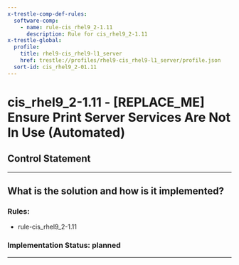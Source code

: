 ```yaml
---
x-trestle-comp-def-rules:
  software-comp:
    - name: rule-cis_rhel9_2-1.11
      description: Rule for cis_rhel9_2-1.11
x-trestle-global:
  profile:
    title: rhel9-cis_rhel9-l1_server
    href: trestle://profiles/rhel9-cis_rhel9-l1_server/profile.json
  sort-id: cis_rhel9_2-01.11
---
```


# cis_rhel9_2-1.11 - \[REPLACE_ME\] Ensure Print Server Services Are Not In Use (Automated)

## Control Statement

______________________________________________________________________

## What is the solution and how is it implemented?

<!-- For implementation status enter one of: implemented, partial, planned, alternative, not-applicable -->

<!-- Note that the list of rules under ### Rules: is read-only and changes will not be captured after assembly to JSON -->

<!-- Add control implementation description here for control: cis_rhel9_2-1.11 -->

### Rules:

  - rule-cis_rhel9_2-1.11

### Implementation Status: planned

______________________________________________________________________
